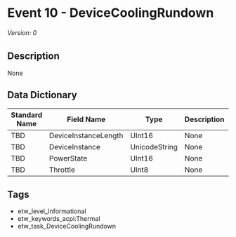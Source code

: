 # Event 10 - DeviceCoolingRundown
###### Version: 0

## Description
None

## Data Dictionary
|Standard Name|Field Name|Type|Description|Sample Value|
|---|---|---|---|---|
|TBD|DeviceInstanceLength|UInt16|None|`None`|
|TBD|DeviceInstance|UnicodeString|None|`None`|
|TBD|PowerState|UInt16|None|`None`|
|TBD|Throttle|UInt8|None|`None`|

## Tags
* etw_level_Informational
* etw_keywords_acpi:Thermal
* etw_task_DeviceCoolingRundown